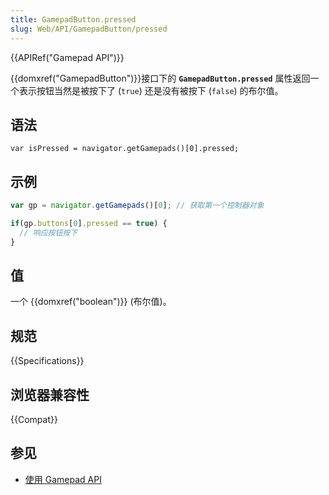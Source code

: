 ```yaml
---
title: GamepadButton.pressed
slug: Web/API/GamepadButton/pressed
---
```


{{APIRef("Gamepad API")}}

{{domxref("GamepadButton")}}接口下的 **`GamepadButton.pressed`** 属性返回一个表示按钮当然是被按下了 (`true`) 还是没有被按下 (`false`) 的布尔值。

## 语法

```plain
var isPressed = navigator.getGamepads()[0].pressed;
```

## 示例

```js
var gp = navigator.getGamepads()[0]; // 获取第一个控制器对象

if(gp.buttons[0].pressed == true) {
  // 响应按钮按下
}
```

## 值

一个 {{domxref("boolean")}} (布尔值)。

## 规范

{{Specifications}}

## 浏览器兼容性

{{Compat}}

## 参见

- [使用 Gamepad API](/zh-CN/docs/Web/Guide/API/Gamepad)

